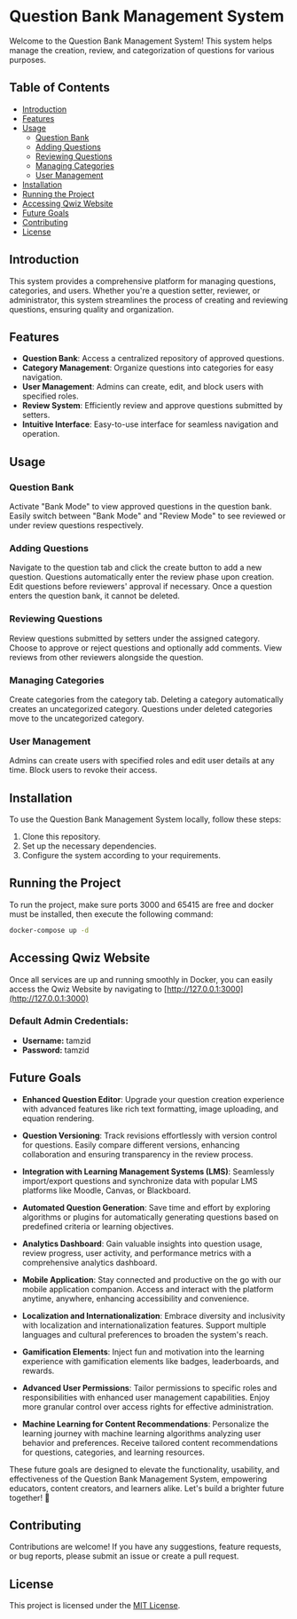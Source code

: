 # Question Bank Management System

Welcome to the Question Bank Management System! This system helps manage the creation, review, and categorization of questions for various purposes.

## Table of Contents

- [Introduction](#introduction)
- [Features](#features)
- [Usage](#usage)
  - [Question Bank](#question-bank)
  - [Adding Questions](#adding-questions)
  - [Reviewing Questions](#reviewing-questions)
  - [Managing Categories](#managing-categories)
  - [User Management](#user-management)
- [Installation](#installation)
- [Running the Project](#running-the-project)
- [Accessing Qwiz Website](#accessing-qwiz-website)
- [Future Goals](#future-goals)
- [Contributing](#contributing)
- [License](#license)

## Introduction

This system provides a comprehensive platform for managing questions, categories, and users. Whether you're a question setter, reviewer, or administrator, this system streamlines the process of creating and reviewing questions, ensuring quality and organization.

## Features

- **Question Bank**: Access a centralized repository of approved questions.
- **Category Management**: Organize questions into categories for easy navigation.
- **User Management**: Admins can create, edit, and block users with specified roles.
- **Review System**: Efficiently review and approve questions submitted by setters.
- **Intuitive Interface**: Easy-to-use interface for seamless navigation and operation.

## Usage

### Question Bank

Activate "Bank Mode" to view approved questions in the question bank. Easily switch between "Bank Mode" and "Review Mode" to see reviewed or under review questions respectively.

### Adding Questions

Navigate to the question tab and click the create button to add a new question. Questions automatically enter the review phase upon creation. Edit questions before reviewers' approval if necessary. Once a question enters the question bank, it cannot be deleted.

### Reviewing Questions

Review questions submitted by setters under the assigned category. Choose to approve or reject questions and optionally add comments. View reviews from other reviewers alongside the question.

### Managing Categories

Create categories from the category tab. Deleting a category automatically creates an uncategorized category. Questions under deleted categories move to the uncategorized category.

### User Management

Admins can create users with specified roles and edit user details at any time. Block users to revoke their access.

## Installation

To use the Question Bank Management System locally, follow these steps:
1. Clone this repository.
2. Set up the necessary dependencies.
3. Configure the system according to your requirements.

## Running the Project

To run the project, make sure ports 3000 and 65415 are free and docker must be installed, then execute the following command:
```bash
docker-compose up -d
```

## Accessing Qwiz Website

Once all services are up and running smoothly in Docker, you can easily access the Qwiz Website by navigating to [http://127.0.0.1:3000](http://127.0.0.1:3000)

### Default Admin Credentials:

- **Username:** tamzid
- **Password:** tamzid

## Future Goals

- **Enhanced Question Editor**: Upgrade your question creation experience with advanced features like rich text formatting, image uploading, and equation rendering.

- **Question Versioning**: Track revisions effortlessly with version control for questions. Easily compare different versions, enhancing collaboration and ensuring transparency in the review process.

- **Integration with Learning Management Systems (LMS)**: Seamlessly import/export questions and synchronize data with popular LMS platforms like Moodle, Canvas, or Blackboard.

- **Automated Question Generation**: Save time and effort by exploring algorithms or plugins for automatically generating questions based on predefined criteria or learning objectives.

- **Analytics Dashboard**: Gain valuable insights into question usage, review progress, user activity, and performance metrics with a comprehensive analytics dashboard.

- **Mobile Application**: Stay connected and productive on the go with our mobile application companion. Access and interact with the platform anytime, anywhere, enhancing accessibility and convenience.

- **Localization and Internationalization**: Embrace diversity and inclusivity with localization and internationalization features. Support multiple languages and cultural preferences to broaden the system's reach.

- **Gamification Elements**: Inject fun and motivation into the learning experience with gamification elements like badges, leaderboards, and rewards.

- **Advanced User Permissions**: Tailor permissions to specific roles and responsibilities with enhanced user management capabilities. Enjoy more granular control over access rights for effective administration.

- **Machine Learning for Content Recommendations**: Personalize the learning journey with machine learning algorithms analyzing user behavior and preferences. Receive tailored content recommendations for questions, categories, and learning resources.

These future goals are designed to elevate the functionality, usability, and effectiveness of the Question Bank Management System, empowering educators, content creators, and learners alike. Let's build a brighter future together! 🚀


## Contributing

Contributions are welcome! If you have any suggestions, feature requests, or bug reports, please submit an issue or create a pull request.

## License

This project is licensed under the [MIT License](LICENSE).
